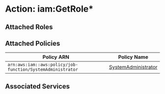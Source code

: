# Action: iam:GetRole*

## Attached Roles

## Attached Policies

| Policy ARN | Policy Name |
|------------|-------------|
| `arn:aws:iam::aws:policy/job-function/SystemAdministrator` | [SystemAdministrator](../policies.md#systemadministrator) |

## Associated Services

